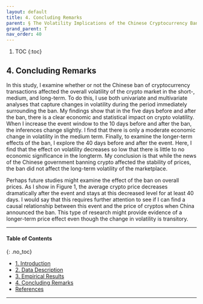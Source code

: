 ```yaml
---
layout: default
title: 4. Concluding Remarks
parent: § The Volatility Implications of the Chinese Cryptocurrency Ban 
grand_parent: T
nav_order: 40 
---
```

<style>
.dont-break-out {
  /* These are technically the same, but use both */
  overflow-wrap: break-word;
  word-wrap: break-word;

     -ms-word-break: break-all;
  /* This is the dangerous one in WebKit, as it breaks things wherever */
  word-break: break-all;
  /* Instead use this non-standard one: */
  word-break: break-word;
}

.youtube-container {
    position: relative;
    width: 100%;
    height: 0;
    padding-bottom: 56.25%;
}
.youtube-video {
    position: absolute;
    top: 0;
    left: 0;
    width: 100%;
    height: 100%;
}

</style>

<div class="dont-break-out" markdown="1">

1. TOC
{:toc}

## 4. Concluding Remarks
In this study, I examine whether or not the Chinese ban of cryptocurrency transactions affected the overall volatility of the crypto market in the short-, medium, and long-term. To do this, I use both univariate and multivariate analyses that capture changes in volatility during the period immediately surrounding the ban. My findings show that in the five days before and after the ban, there is a clear economic and statistical impact on crypto volatility. When I increase the event window to the 10 days before and after the ban, the inferences change slightly. I find that there is only a moderate economic change in volatility in the medium term. Finally, to examine the longer-term effects of the ban, I explore the 40 days before and after the event. Here, I find that the effect on volatility decreases so low that there is little to no economic significance in the longterm. My conclusion is that while the news of the Chinese government banning crypto affected the stability of prices, the ban did not affect the long-term volatility of the marketplace.

Perhaps future studies might examine the effect of the ban on overall prices. As I show in Figure 1, the average crypto price decreases dramatically after the event and stays at this decreased level for at least 40 days. I would say that this requires further attention to see if I can find a causal relationship between this event and the price of cryptos when China announced the ban. This type of research might provide evidence of a longer-term price effect even though the change in volatility is transitory.

***

#### Table of Contents
{: .no_toc}

<ul><li> <a href="/docs/T/The-Volatility-Implications-of-the-Chinese-Cryptocurrency-Ban-1/">
1. Introduction</a></li><li> <a href="/docs/T/The-Volatility-Implications-of-the-Chinese-Cryptocurrency-Ban-2/">
2. Data Description</a></li><li> <a href="/docs/T/The-Volatility-Implications-of-the-Chinese-Cryptocurrency-Ban-3/">
3. Empirical Results</a></li><li> <a href="/docs/T/The-Volatility-Implications-of-the-Chinese-Cryptocurrency-Ban-4/">
4. Concluding Remarks</a></li><li> <a href="/docs/T/The-Volatility-Implications-of-the-Chinese-Cryptocurrency-Ban-5/">
References</a></li></ul>

***

</div>
